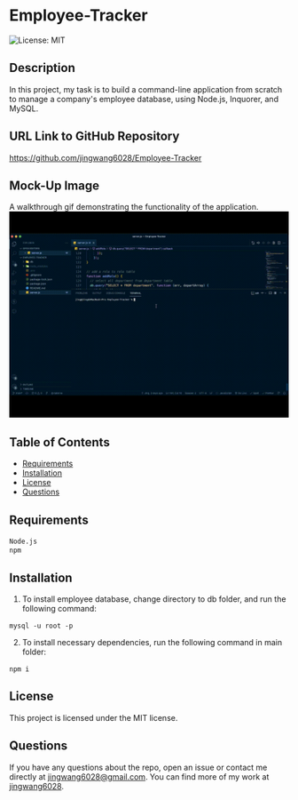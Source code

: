 # Employee-Tracker

![License: MIT](https://img.shields.io/badge/License-MIT-yellow.svg)

## Description

In this project, my task is to build a command-line application from scratch to manage a company's employee database, using Node.js, Inquorer, and MySQL.

## URL Link to GitHub Repository

https://github.com/jingwang6028/Employee-Tracker

## Mock-Up Image

A walkthrough gif demonstrating the functionality of the application.
![demo-gif](./assets/employee.gif)

## Table of Contents

- [Requirements](#Requirements)
- [Installation](#installation)
- [License](#license)
- [Questions](#questions)

## Requirements

```
Node.js
npm
```

## Installation

1. To install employee database, change directory to db folder, and run the following command:

```
mysql -u root -p
```

2. To install necessary dependencies, run the following command in main folder:

```
npm i
```

## License

This project is licensed under the MIT license.

## Questions

If you have any questions about the repo, open an issue or contact me directly at jingwang6028@gmail.com. You can find more of my work at [jingwang6028](https://github.com/jingwang6028).
